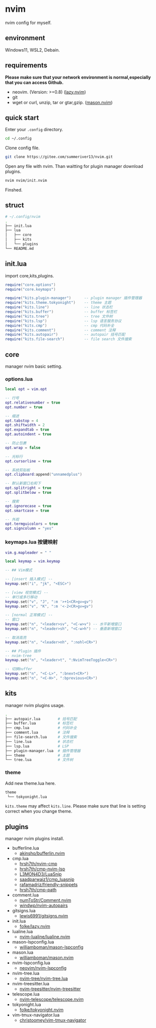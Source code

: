 # nvim

nvim config for myself.

## environment

Windows11, WSL2, Debain.

## requirements

**Please make sure that your network environment is normal,especially that you can access Github.**

- neovim. (Version: >=0.8) ([lazy.nvim]())
- git
- wget or curl, unzip, tar or gtar,gzip. ([mason.nvim](https://github.com/williamboman/mason.nvim?tab=readme-ov-file#requirements))

## quick start

Enter your `.config` directory.

```bash
cd ~/.config
```

Clone config file.

```bash
git clone https://gitee.com/summeriver13/nvim.git
```

Open any file with nvim.
Than waitting for plugin manager download plugins.

```bash
nvim nvim/init.nvim
```

Finshed.

## struct

```bash
# ~/.config/nvim
.
├── init.lua
├── lua
│   ├── core
│   ├── kits
│   └── plugins
└── README.md
```

## init.lua

import core,kits,plugins.

```lua
require("core.options")
require("core.keymaps")

require("kits.plugin-manager")      -- plugin manager 插件管理器
require("kits.theme.tokyonight")    -- theme 主题 
require("kits.line")                -- line 状态栏
require("kits.buffer")              -- buffer 标签栏
require("kits.tree")                -- tree 文件树
require("kits.lsp")                 -- lsp 语言服务协议
require("kits.cmp")                 -- cmp 代码补全
require("kits.comment")             -- comment 注释
require("kits.autopair")            -- autopair 括号匹配
require("kits.file-search")         -- file search 文件搜索
```

## core

manager nvim basic setting.

### options.lua

```lua
local opt = vim.opt

-- 行号
opt.relativenumber = true
opt.number = true

-- 缩进
opt.tabstop = 4
opt.shiftwidth = 2
opt.expandtab = true
opt.autoindent = true

-- 防止包裹
opt.wrap = false

-- 光标行
opt.cursorline = true

-- 系统剪贴板
opt.clipboard:append("unnamedplus")

-- 默认新窗口右和下
opt.splitright = true
opt.splitbelow = true

-- 搜索
opt.ignorecase = true
opt.smartcase = true

-- 外观
opt.termguicolors = true
opt.signcolumn = "yes"
``` 

### keymaps.lua 按键映射

```lua
vim.g.mapleader = " "

local keymap = vim.keymap

-- ## Vim模式

-- [insert 插入模式] --
keymap.set("i", "jk", "<ESC>")

-- [view 视觉模式] --
-- 单行或多行移动
keymap.set("v", "J", ":m '>+1<CR>gv=gv")
keymap.set("v", "K", ":m '<-2<CR>gv=gv")

-- [normal 正常模式] --
-- 窗口
keymap.set("n", "<leader>sv", "<C-w>v") -- 水平新增窗口
keymap.set("n", "<leader>sh", "<C-w>h") -- 垂直新增窗口

-- 取消高亮
keymap.set("n", "<leader>nh", ":nohl<CR>")

-- ## Plugin 插件
-- nvim-tree
keymap.set("n", "<leader>t", ":NvimTreeToggle<CR>")

-- 切换buffer
keymap.set("n", "<C-L>", ":bnext<CR>")
keymap.set("n", "<C-H>", ":bprevious<CR>")
```

## kits

manager nvim plugins usage.

```bash
.
├── autopair.lua        # 括号匹配
├── buffer.lua          # 标签栏
├── cmp.lua             # 代码补全
├── comment.lua         # 注释
├── file-search.lua     # 文件搜索
├── line.lua            # 状态栏
├── lsp.lua             # LSP
├── plugin-manager.lua  # 插件管理器
├── theme               # 主题
└── tree.lua            # 文件树
```

### theme

Add new theme.lua here.

```bash
theme
 └── tokyonight.lua
```

`kits.theme` may affect `kits.line`.
Please make sure that line is setting correct when you change theme.

## plugins

manager nvim plugins install.

- bufferline.lua
    - [akinsho/bufferlin.nvim](https://github.com/akinsho/bufferline.nvim)
- cmp.lua
    - [hrsh7th/nvim-cmp](https://github.com/hrsh7th/nvim-cmp)
    - [hrsh7th/cmp-nvim-lsp](https://github.com/hrsh7th/cmp-nvim-lsp)
    - [L3MON4D3/LuaSnip](https://github.com/L3MON4D3/LuaSnip)
    - [saadparwaiz1/cmp_luasnip](https://github.com/saadparwaiz1/cmp_luasnip)
    - [rafamadriz/friendly-snippets](https://github.com/rafamadriz/friendly-snippets)
    - [hrsh7th/cmp-path](https://github.com/hrsh7th/cmp-path)
- comment.lua
    - [numToStr/Comment.nvim](https://github.com/numToStr/Comment.nvim)
    - [windwp/nvim-autopairs](https://github.com/windwp/nvim-autopairs)
- gitsigns.lua
    - [lewis6991/gitsigns.nvim](https://github.com/lewis6991/gitsigns.nvim)
- init.lua
    - [folke/lazy.nvim](https://github.com/folke/lazy.nvim)
- lualine.lua
    - [nvim-lualine/lualine.nvim](https://github.com/nvim-lualine/lualine.nvim)
- mason-lspconfig.lua
    - [williamboman/mason-lspconfig](https://github.com/williamboman/mason-lspconfig)
- mason.lua
    - [williamboman/mason.nvim](https://github.com/williamboman/mason.nvim)
- nvim-lspconfig.lua
    - [neovim/nvim-lspconfig](https://github.com/neovim/nvim-lspconfig)
- nvim-tree.lua
    - [nvim-tree/nvim-tree.lua](https://github.com/nvim-tree/nvim-tree.lua)
- nvim-treesitter.lua
    - [nvim-treesitter/nvim-treesitter](https://github.com/nvim-treesitter.nvim)
- telescope.lua
    - [nvim-telescope/telescope.nvim](https://github.com/nvim-telescope/telescope.nvim)
- tokyonight.lua
    - [folke/tokyonight.nvim](https://github.com/folke/tokyonight.nvim)
- vim-tmux-navigator.lua
    - [christoomey/vim-tmux-navigator](https://github.com/christoomey/vim-tmux-navigator)

